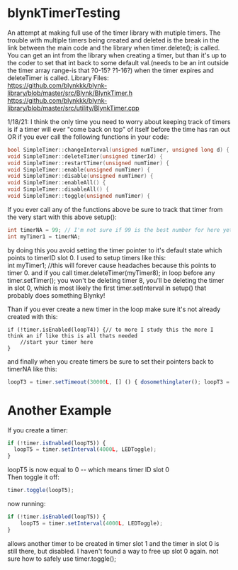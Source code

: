 # blynkTimerTesting
An attempt at making full use of the timer library with mutiple timers. The trouble with multiple timers being created and deleted is the break in the link between the main code and the library when timer.delete(); is called.
You can get an int from the library when creating a timer, but than it's up to the coder to set that int back to some default val.(needs to be an int outside the timer array range-is that ?0-15? ?1-16?) when the timer expires and deleteTimer is called. 
Library Files:  
https://github.com/blynkkk/blynk-library/blob/master/src/Blynk/BlynkTimer.h  
https://github.com/blynkkk/blynk-library/blob/master/src/utility/BlynkTimer.cpp  

1/18/21: I think the only time you need to worry about keeping track of timers is if a timer will ever "come back on top" of itself before the time has ran out OR if you ever call the following functions in your code:  
```cpp
bool SimpleTimer::changeInterval(unsigned numTimer, unsigned long d) {  
void SimpleTimer::deleteTimer(unsigned timerId) {  
void SimpleTimer::restartTimer(unsigned numTimer) {  
void SimpleTimer::enable(unsigned numTimer) {  
void SimpleTimer::disable(unsigned numTimer) {  
void SimpleTimer::enableAll() {  
void SimpleTimer::disableAll() {  
void SimpleTimer::toggle(unsigned numTimer) {  
```
If you ever call any of the functions above be sure to track that timer from the very start with this above setup():  
```c
int timerNA = 99; // I'm not sure if 99 is the best number for here yet.  
int myTimer1 = timerNA;  
```
by doing this you avoid setting the timer pointer to it's default state which points to timerID slot 0. I used to setup timers like this:  
int myTimer1; //this will forever cause headaches because this points to timer 0. and if you call timer.deleteTimer(myTimer8); in loop before any timer.setTimer(); you won't be deleting timer 8, you'll be deleting the timer in slot 0, which is most likely the first timer.setInterval in setup() that probably does something Blynky!  

Than if you ever create a new timer in the loop make sure it's not already created with this:  
```javascrpit
if (!timer.isEnabled(loopT4)) {// to more I study this the more I think an if like this is all thats needed               
    //start your timer here
}  
```
and finally when you create timers be sure to set their pointers back to timerNA like this:  
```javascript
loopT3 = timer.setTimeout(30000L, [] () { dosomethinglater(); loopT3 = timerNA;  } );
```

# Another Example  
If you create a timer:  
```javascript
if (!timer.isEnabled(loopT5)) {  
  loopT5 = timer.setInterval(4000L, LEDToggle);  
}
```
loopT5 is now equal to 0 -- which means timer ID slot 0  
Then toggle it off:  
```javascript
timer.toggle(loopT5);  
```
now running:  
```javascript
if (!timer.isEnabled(loopT5)) {  
    loopT5 = timer.setInterval(4000L, LEDToggle);  
}  
```
allows another timer to be created in timer slot 1 and the timer in slot 0 is still there, but disabled. I haven't found a way to free up slot 0 again.
not sure how to safely use timer.toggle();
